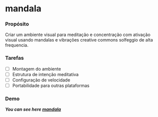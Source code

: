 # mandala

<h3><strong>Propósito</strong></h3>

Criar um ambiente visual para meditação e concentração com ativação visual usando mandalas e vibrações creative commons solfeggio de alta frequencia.

<h3><strong>Tarefas</strong></h3>

- [ ] Montagem do ambiente
- [ ] Estrutura de intenção meditativa
- [ ] Configuração de velocidade
- [ ] Portabilidade para outras plataformas

<h3><strong>Demo</strong></h3>

**_You can see here [mandala](https://twitter.com/awesome_docker)_**
